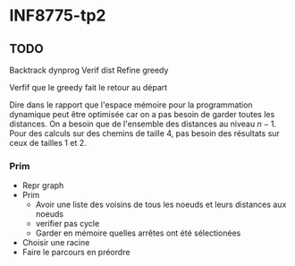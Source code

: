 # INF8775-tp2
## TODO
Backtrack dynprog
Verif dist
Refine greedy

Verfif que le greedy fait le retour au départ

Dire dans le rapport que l'espace mémoire pour la programmation dynamique peut être optimisée car on a pas besoin de garder toutes les distances. On a besoin que de l'ensemble des distances au niveau $n-1$. Pour des calculs sur des chemins de taille 4, pas besoin des résultats sur ceux de tailles 1 et 2.

### Prim
- Repr graph
- Prim
  - Avoir une liste des voisins de tous les noeuds et leurs distances aux noeuds
  - verifier pas cycle
  - Garder en mémoire quelles arrêtes ont été sélectionées
- Choisir une racine
- Faire le parcours en préordre